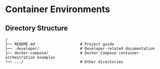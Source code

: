 # Container Environments

## Directory Structure

``` shell
/
├── README.md                    # Project guide
├── .developer/                  # Developer-related documentation
├── docker-compose/              # Docker Compose container orchestration examples
└── .../                         # Other directories
```
